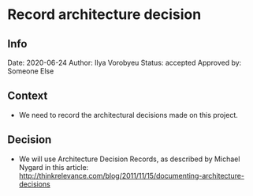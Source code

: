 # Record architecture decision

## Info

Date: 2020-06-24
Author: Ilya Vorobyeu
Status: accepted
Approved by: Someone Else

## Context
- We need to record the architectural decisions made on this project.

## Decision

- We will use Architecture Decision Records, as described by Michael Nygard in this article: http://thinkrelevance.com/blog/2011/11/15/documenting-architecture-decisions